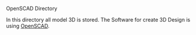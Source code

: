 OpenSCAD Directory

In this directory all model 3D is stored. The Software for create 3D Design is
using [OpenSCAD](https://www.openscad.org/).
